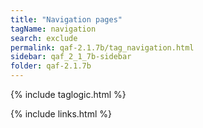 ```yaml
---
title: "Navigation pages"
tagName: navigation
search: exclude
permalink: qaf-2.1.7b/tag_navigation.html
sidebar: qaf_2_1_7b-sidebar
folder: qaf-2.1.7b
---
```

{% include taglogic.html %}

{% include links.html %}
